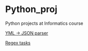 # Python_proj
Python projects at Informatics course

[YML -> JSON parser](https://github.com/kkkooolllyyyaaa/Python_proj/tree/master/YML_JSON_parser)


[Regex tasks](https://github.com/kkkooolllyyyaaa/Python_proj/tree/master/regex_example)

